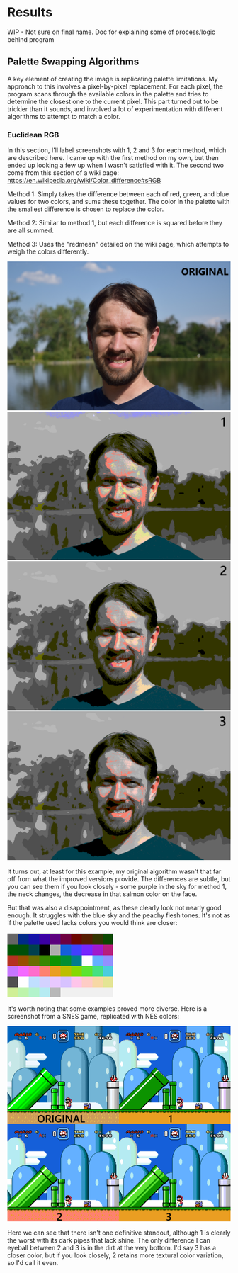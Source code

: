# Results

WIP - Not sure on final name. Doc for explaining some of process/logic behind program

## Palette Swapping Algorithms

A key element of creating the image is replicating palette limitations. My approach to this involves a pixel-by-pixel replacement. For each pixel, the program scans through the available colors in the palette and tries to determine the closest one to the current pixel. This part turned out to be trickier than it sounds, and involved a lot of experimentation with different algorithms to attempt to match a color.

### Euclidean RGB

In this section, I'll label screenshots with 1, 2 and 3 for each method, which are described here. I came up with the first method on my own, but then ended up looking a few up when I wasn't satisfied with it. The second two come from this section of a wiki page: https://en.wikipedia.org/wiki/Color_difference#sRGB

Method 1: Simply takes the difference between each of red, green, and blue values for two colors, and sums these together. The color in the palette with the smallest difference is chosen to replace the color.

Method 2: Similar to method 1, but each difference is squared before they are all summed. 

Method 3: Uses the "redmean" detailed on the wiki page, which attempts to weigh the colors differently.

![](./screenshots/headshot-original.png)  
![](./screenshots/headshot-rgb-euclidean-1.png)  
![](./screenshots/headshot-rgb-euclidean-2.png)  
![](./screenshots/headshot-rgb-euclidean-3.png)  

It turns out, at least for this example, my original algorithm wasn't that far off from what the improved versions provide. The differences are subtle, but you can see them if you look closely - some purple in the sky for method 1, the neck changes, the decrease in that salmon color on the face.

But that was also a disappointment, as these clearly look not nearly good enough. It struggles with the blue sky and the peachy flesh tones. It's not as if the palette used lacks colors you would think are closer:

![](./screenshots/nes-palette.png)

It's worth noting that some examples proved more diverse. Here is a screenshot from a SNES game, replicated with NES colors:

![](./screenshots/snes-comparison.png)

Here we can see that there isn't one definitive standout, although 1 is clearly the worst with its dark pipes that lack shine. The only difference I can eyeball between 2 and 3 is in the dirt at the very bottom. I'd say 3 has a closer color, but if you look closely, 2 retains more textural color variation, so I'd call it even.


